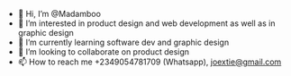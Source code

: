 - 👋 Hi, I’m @Madamboo
- 👀 I’m interested in product design and web development as well as in graphic design
- 🌱 I’m currently learning software dev and graphic design
- 💞️ I’m looking to collaborate on product design
- 📫 How to reach me +2349054781709 (Whatsapp), joextie@gmail.com

<!---
Madamboo/Madamboo is a ✨ special ✨ repository because its `README.md` (this file) appears on your GitHub profile.
You can click the Preview link to take a look at your changes.
--->
